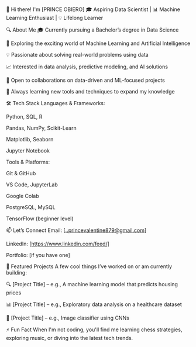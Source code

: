 👋 Hi there! I'm [PRINCE OBIERO]
🎓 Aspiring Data Scientist | 📊 Machine Learning Enthusiast | 💡 Lifelong Learner

🔍 About Me
🎓 Currently pursuing a Bachelor’s degree in Data Science

🤖 Exploring the exciting world of Machine Learning and Artificial Intelligence

💡 Passionate about solving real-world problems using data

📈 Interested in data analysis, predictive modeling, and AI solutions

💬 Open to collaborations on data-driven and ML-focused projects

🧠 Always learning new tools and techniques to expand my knowledge

🛠️ Tech Stack
Languages & Frameworks:

Python, SQL, R

Pandas, NumPy, Scikit-Learn

Matplotlib, Seaborn

Jupyter Notebook

Tools & Platforms:

Git & GitHub

VS Code, JupyterLab

Google Colab

PostgreSQL, MySQL

TensorFlow (beginner level)

📫 Let’s Connect
Email: [..princevalentine879@gmail.com]

LinkedIn: [https://www.linkedin.com/feed/]

Portfolio: [if you have one]

📂 Featured Projects
A few cool things I’ve worked on or am currently building:

🔍 [Project Title] – e.g., A machine learning model that predicts housing prices

📊 [Project Title] – e.g., Exploratory data analysis on a healthcare dataset

🤖 [Project Title] – e.g., Image classifier using CNNs

⚡ Fun Fact
When I'm not coding, you'll find me learning chess strategies, exploring music, or diving into the latest tech trends.
